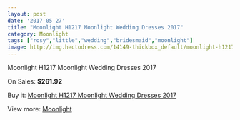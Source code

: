 ```yaml
---
layout: post
date: '2017-05-27'
title: "Moonlight H1217 Moonlight Wedding Dresses 2017"
category: Moonlight
tags: ["rosy","little","wedding","bridesmaid","moonlight"]
image: http://img.hectodress.com/14149-thickbox_default/moonlight-h1217-moonlight-wedding-dresses-2013.jpg
---
```

Moonlight H1217 Moonlight Wedding Dresses 2017

On Sales: **$261.92**
<a href="https://www.hectodress.com/moonlight/6857-moonlight-h1217-moonlight-wedding-dresses-2013.html"><amp-img layout="responsive" width="600" height="600" src="//img.hectodress.com/14149-thickbox_default/moonlight-h1217-moonlight-wedding-dresses-2013.jpg" alt="Moonlight H1217 Moonlight Wedding Dresses 2017 0" /></a>
<a href="https://www.hectodress.com/moonlight/6857-moonlight-h1217-moonlight-wedding-dresses-2013.html"><amp-img layout="responsive" width="600" height="600" src="//img.hectodress.com/14150-thickbox_default/moonlight-h1217-moonlight-wedding-dresses-2013.jpg" alt="Moonlight H1217 Moonlight Wedding Dresses 2017 1" /></a>

Buy it: [Moonlight H1217 Moonlight Wedding Dresses 2017](https://www.hectodress.com/moonlight/6857-moonlight-h1217-moonlight-wedding-dresses-2013.html "Moonlight H1217 Moonlight Wedding Dresses 2017")

View more: [Moonlight](https://www.hectodress.com/119-moonlight "Moonlight")